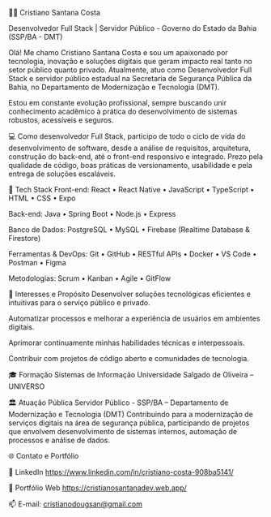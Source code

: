 👨‍💻 Cristiano Santana Costa 

Desenvolvedor Full Stack | Servidor Público - Governo do Estado da Bahia (SSP/BA - DMT) 

Olá! Me chamo Cristiano Santana Costa e sou um apaixonado por tecnologia, inovação e soluções digitais que geram impacto real tanto no setor público quanto privado. Atualmente, atuo como Desenvolvedor Full Stack e servidor público estadual na Secretaria de Segurança Pública da Bahia, no Departamento de Modernização e Tecnologia (DMT).

Estou em constante evolução profissional, sempre buscando unir conhecimento acadêmico à prática do desenvolvimento de sistemas robustos, acessíveis e seguros.

💻 Como desenvolvedor Full Stack, participo de todo o ciclo de vida do desenvolvimento de software, desde a análise de requisitos, arquitetura, construção do back-end, até o front-end responsivo e integrado. Prezo pela qualidade de código, boas práticas de versionamento, usabilidade e pela entrega de soluções escaláveis.

🚀 Tech Stack
Front-end:
React • React Native • JavaScript • TypeScript • HTML • CSS • Expo

Back-end:
Java • Spring Boot • Node.js • Express

Banco de Dados:
PostgreSQL • MySQL • Firebase (Realtime Database & Firestore)

Ferramentas & DevOps:
Git • GitHub • RESTful APIs • Docker • VS Code • Postman • Figma

Metodologias:
Scrum • Kanban • Agile • GitFlow

🧠 Interesses e Propósito
Desenvolver soluções tecnológicas eficientes e intuitivas para o serviço público e privado.

Automatizar processos e melhorar a experiência de usuários em ambientes digitais.

Aprimorar continuamente minhas habilidades técnicas e interpessoais.

Contribuir com projetos de código aberto e comunidades de tecnologia.

🎓 Formação
Sistemas de Informação
Universidade Salgado de Oliveira – UNIVERSO

🏛️ Atuação Pública
Servidor Público - SSP/BA – Departamento de Modernização e Tecnologia (DMT)
Contribuindo para a modernização de serviços digitais na área de segurança pública, participando de projetos que envolvem desenvolvimento de sistemas internos, automação de processos e análise de dados.

🌐 Contato e Portfólio


🔗 LinkedIn https://www.linkedin.com/in/cristiano-costa-908ba5141/


🔗 Portfólio Web  https://cristianosantanadev.web.app/


📫 E-mail: cristianodougsan@gmail.com
